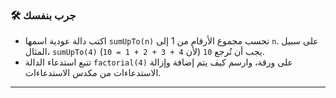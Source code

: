 ### 🛠️ جرب بنفسك
* اكتب دالة عودية اسمها `sumUpTo(n)` تحسب مجموع الأرقام من 1 إلى `n`. على سبيل المثال، `sumUpTo(4)` يجب أن تُرجع `10` (لأن `4 + 3 + 2 + 1 = 10`).
* تتبع استدعاء الدالة `factorial(4)` على ورقة، وارسم كيف يتم إضافة وإزالة الاستدعاءات من مكدس الاستدعاءات.

***


